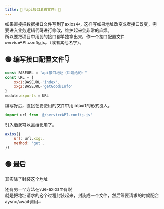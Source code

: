 ```yaml
---
title: 🥝『api接口单独文件』🥝
---
```


如果直接把数据接口文件写到了axios中，这样写如果地址改变或者接口改变，需要进入业务逻辑代码进行修改，维护起来会非常的麻烦。  
所以要把项目中用到的接口都单独拿出来，作一个接口配置文件serviceAPI.config.js。（或者其他名字）。

## 🟢 编写接口配置文件👇
```js
const BASEURL = "api接口地址（后端给的）"
const URL = {
    xxg1:BASEURL+'index',
    xxg2:BASEURL+'getGoodsInfo'
}
module.exports = URL
```

编写好后，直接在要使用的文件中用import的形式引入。
```js
import url from '@/serviceAPI.config.js'
```
引入后就可以直接使用了。
```js
axios({
    url: url.xxg1,
    method: 'get',
})
```

## 🟢 最后

其实除了封装这个地址  

还有另一个方法在vue-axios里有说   
就是把地址请求的这个过程封装起来，封装成一个文件，然后等要请求的时候配合aysnc/await调用~